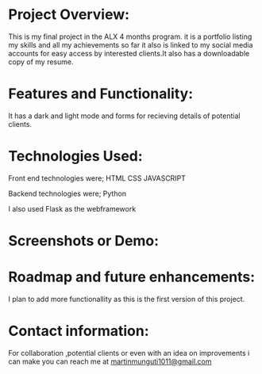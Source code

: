 # Project Overview:
This is my final project in the ALX 4 months program. it is a portfolio listing my skills and all my  achievements so far it also is linked to my social media accounts for easy access by interested clients.It also has a downloadable copy of my resume.



# Features and Functionality:
It has a dark and light mode and forms for recieving details of potential clients.



# Technologies Used:
Front end technologies were;
HTML
CSS
JAVASCRIPT

Backend technologies were;
Python

I also used Flask as the webframework

# Screenshots or Demo:



# Roadmap and future enhancements:
I plan to add more functionallity as this is the first version of this project.


# Contact information:
For collaboration ,potential clients or even with an idea on improvements i can make you can reach me at
martinmunguti1011@gmail.com
